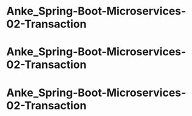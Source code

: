 # Anke_Spring-Boot-Microservices-02-Transaction
# Anke_Spring-Boot-Microservices-02-Transaction
# Anke_Spring-Boot-Microservices-02-Transaction
